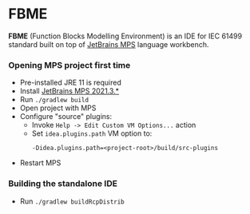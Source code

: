 # FBME 

**FBME** (Function Blocks Modelling Environment) is an IDE for IEC 61499 standard built on top of 
[JetBrains MPS](https://www.jetbrains.com/mps) language workbench.

### Opening MPS project first time

- Pre-installed JRE 11 is required
- Install [JetBrains MPS 2021.3.*](https://www.jetbrains.com/mps/download)
- Run `./gradlew build`
- Open project with MPS
- Configure "source" plugins:
  - Invoke `Help -> Edit Custom VM Options...` action
  - Set `idea.plugins.path` VM option to:
    ```
    -Didea.plugins.path=<project-root>/build/src-plugins
    ```
- Restart MPS

### Building the standalone IDE

- Run `./gradlew buildRcpDistrib`